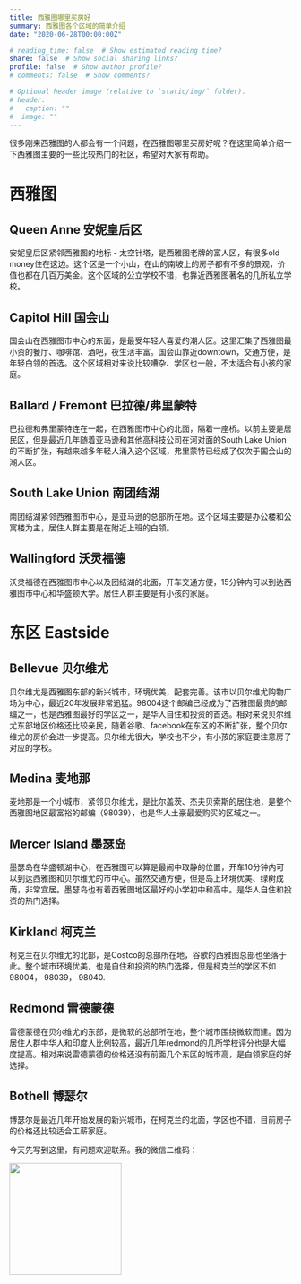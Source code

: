 ```yaml
---
title: 西雅图哪里买房好
summary: 西雅图各个区域的简单介绍
date: "2020-06-28T00:00:00Z"

# reading_time: false  # Show estimated reading time?
share: false  # Show social sharing links?
profile: false  # Show author profile?
# comments: false  # Show comments?

# Optional header image (relative to `static/img/` folder).
# header:
#   caption: ""
#  image: ""
---
```


很多刚来西雅图的人都会有一个问题，在西雅图哪里买房好呢？在这里简单介绍一下西雅图主要的一些比较热门的社区，希望对大家有帮助。

# 西雅图
## Queen Anne 安妮皇后区
安妮皇后区紧邻西雅图的地标 - 太空针塔，是西雅图老牌的富人区，有很多old money住在这边。这个区是一个小山，在山的南坡上的房子都有不多的景观，价值也都在几百万美金。这个区域的公立学校不错，也靠近西雅图著名的几所私立学校。

## Capitol Hill 国会山
国会山在西雅图市中心的东面，是最受年轻人喜爱的潮人区。这里汇集了西雅图最小资的餐厅、咖啡馆、酒吧，夜生活丰富。国会山靠近downtown，交通方便，是年轻白领的首选。这个区域相对来说比较嘈杂、学区也一般，不太适合有小孩的家庭。

## Ballard / Fremont 巴拉德/弗里蒙特
巴拉德和弗里蒙特连在一起，在西雅图市中心的北面，隔着一座桥。以前主要是居民区，但是最近几年随着亚马逊和其他高科技公司在河对面的South Lake Union的不断扩张，有越来越多年轻人涌入这个区域，弗里蒙特已经成了仅次于国会山的潮人区。

## South Lake Union 南团结湖
南团结湖紧邻西雅图市中心，是亚马逊的总部所在地。这个区域主要是办公楼和公寓楼为主，居住人群主要是在附近上班的白领。

## Wallingford 沃灵福德
沃灵福德在西雅图市中心以及团结湖的北面，开车交通方便，15分钟内可以到达西雅图市中心和华盛顿大学。居住人群主要是有小孩的家庭。

# 东区 Eastside
## Bellevue 贝尔维尤
贝尔维尤是西雅图东部的新兴城市，环境优美，配套完善。该市以贝尔维尤购物广场为中心，最近20年发展非常迅猛。98004这个邮编已经成为了西雅图最贵的邮编之一，也是西雅图最好的学区之一，是华人自住和投资的首选。相对来说贝尔维尤东部地区价格还比较亲民，随着谷歌、facebook在东区的不断扩张，整个贝尔维尤的房价会进一步提高。贝尔维尤很大，学校也不少，有小孩的家庭要注意房子对应的学校。

## Medina 麦地那
麦地那是一个小城市，紧邻贝尔维尤，是比尔盖茨、杰夫贝索斯的居住地，是整个西雅图地区最富裕的邮编（98039），也是华人土豪最爱购买的区域之一。

## Mercer Island 墨瑟岛
墨瑟岛在华盛顿湖中心，在西雅图可以算是最闹中取静的位置，开车10分钟内可以到达西雅图和贝尔维尤的市中心。虽然交通方便，但是岛上环境优美、绿树成荫，非常宜居。墨瑟岛也有着西雅图地区最好的小学初中和高中。是华人自住和投资的热门选择。

## Kirkland 柯克兰
柯克兰在贝尔维尤的北部，是Costco的总部所在地，谷歌的西雅图总部也坐落于此。整个城市环境优美，也是自住和投资的热门选择，但是柯克兰的学区不如98004， 98039， 98040.

## Redmond 雷德蒙德
雷德蒙德在贝尔维尤的东部，是微软的总部所在地，整个城市围绕微软而建。因为居住人群中华人和印度人比例较高，最近几年redmond的几所学校评分也是大幅度提高。相对来说雷德蒙德的价格还没有前面几个东区的城市高，是白领家庭的好选择。

## Bothell 博瑟尔
博瑟尔是最近几年开始发展的新兴城市，在柯克兰的北面，学区也不错，目前房子的价格还比较适合工薪家庭。

今天先写到这里，有问题欢迎联系。我的微信二维码：

<img src="https://seattlepro.net/images/wechat.JPG " alt="" title="" width="200" height="200" />